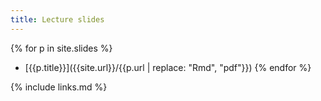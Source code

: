 ```yaml
---
title: Lecture slides
---
```


<!-- {{ site.slides}} -->

{% for p in site.slides %}
- [{{p.title}}]({{site.url}}/{{p.url | replace: "Rmd", "pdf"}})
{% endfor %}


{% include links.md %}
